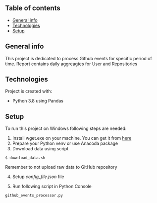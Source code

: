 ## Table of contents
* [General info](#general-info)
* [Technologies](#technologies)
* [Setup](#setup)

## General info
This project is dedicated to process Github events for specific period of time. Report contains daily aggreagtes for User and Repositories
	
## Technologies
Project is created with:
* Python 3.8 using Pandas
	
## Setup
To run this project on Windows following steps are needed:
1. Install wget.exe on your machine. You can get it from [here](https://eternallybored.org/misc/wget/)
2. Prepare your Python venv or use Anacoda package
3. Download data using script 
```
$ download_data.sh
```
Remember to not upload raw data to GitHub repository

4. Setup *config_file.json* file

5. Run following script in Python Console

```
github_events_processor.py
```